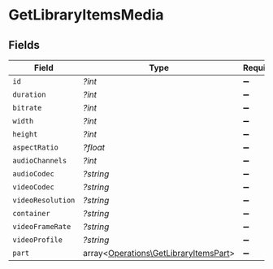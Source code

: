 # GetLibraryItemsMedia


## Fields

| Field                                                                                   | Type                                                                                    | Required                                                                                | Description                                                                             | Example                                                                                 |
| --------------------------------------------------------------------------------------- | --------------------------------------------------------------------------------------- | --------------------------------------------------------------------------------------- | --------------------------------------------------------------------------------------- | --------------------------------------------------------------------------------------- |
| `id`                                                                                    | *?int*                                                                                  | :heavy_minus_sign:                                                                      | N/A                                                                                     | 119534                                                                                  |
| `duration`                                                                              | *?int*                                                                                  | :heavy_minus_sign:                                                                      | N/A                                                                                     | 11558112                                                                                |
| `bitrate`                                                                               | *?int*                                                                                  | :heavy_minus_sign:                                                                      | N/A                                                                                     | 25025                                                                                   |
| `width`                                                                                 | *?int*                                                                                  | :heavy_minus_sign:                                                                      | N/A                                                                                     | 3840                                                                                    |
| `height`                                                                                | *?int*                                                                                  | :heavy_minus_sign:                                                                      | N/A                                                                                     | 2072                                                                                    |
| `aspectRatio`                                                                           | *?float*                                                                                | :heavy_minus_sign:                                                                      | N/A                                                                                     | 1.85                                                                                    |
| `audioChannels`                                                                         | *?int*                                                                                  | :heavy_minus_sign:                                                                      | N/A                                                                                     | 6                                                                                       |
| `audioCodec`                                                                            | *?string*                                                                               | :heavy_minus_sign:                                                                      | N/A                                                                                     | eac3                                                                                    |
| `videoCodec`                                                                            | *?string*                                                                               | :heavy_minus_sign:                                                                      | N/A                                                                                     | hevc                                                                                    |
| `videoResolution`                                                                       | *?string*                                                                               | :heavy_minus_sign:                                                                      | N/A                                                                                     | 4k                                                                                      |
| `container`                                                                             | *?string*                                                                               | :heavy_minus_sign:                                                                      | N/A                                                                                     | mkv                                                                                     |
| `videoFrameRate`                                                                        | *?string*                                                                               | :heavy_minus_sign:                                                                      | N/A                                                                                     | 24p                                                                                     |
| `videoProfile`                                                                          | *?string*                                                                               | :heavy_minus_sign:                                                                      | N/A                                                                                     | main 10                                                                                 |
| `part`                                                                                  | array<[Operations\GetLibraryItemsPart](../../Models/Operations/GetLibraryItemsPart.md)> | :heavy_minus_sign:                                                                      | N/A                                                                                     |                                                                                         |